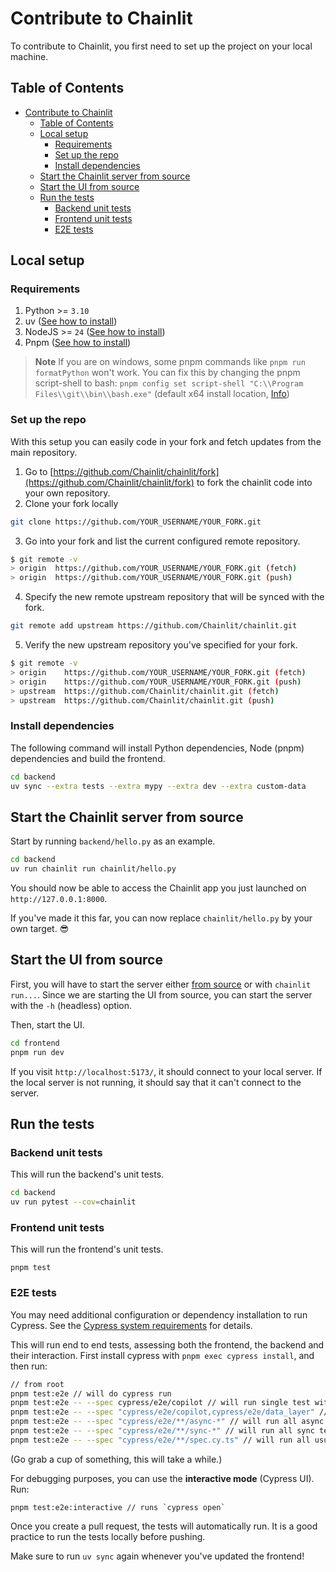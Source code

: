 # Contribute to Chainlit

To contribute to Chainlit, you first need to set up the project on your local machine.

## Table of Contents

<!--
Generated using https://ecotrust-canada.github.io/markdown-toc/.
I've copy/pasted the whole document there, and then formatted it with prettier.
-->

- [Contribute to Chainlit](#contribute-to-chainlit)
  - [Table of Contents](#table-of-contents)
  - [Local setup](#local-setup)
    - [Requirements](#requirements)
    - [Set up the repo](#set-up-the-repo)
    - [Install dependencies](#install-dependencies)
  - [Start the Chainlit server from source](#start-the-chainlit-server-from-source)
  - [Start the UI from source](#start-the-ui-from-source)
  - [Run the tests](#run-the-tests)
    - [Backend unit tests](#backend-unit-tests)
    - [Frontend unit tests](#frontend-unit-tests)
    - [E2E tests](#e2e-tests)

## Local setup

### Requirements

1. Python >= `3.10`
2. uv ([See how to install](https://docs.astral.sh/uv/getting-started/installation/))
3. NodeJS >= `24` ([See how to install](https://nodejs.org/en/download))
4. Pnpm ([See how to install](https://pnpm.io/installation))

> **Note**
> If you are on windows, some pnpm commands like `pnpm run formatPython` won't work. You can fix this by changing the pnpm script-shell to bash: `pnpm config set script-shell "C:\\Program Files\\git\\bin\\bash.exe"` (default x64 install location, [Info](https://pnpm.io/cli/run#script-shell))

### Set up the repo

With this setup you can easily code in your fork and fetch updates from the main repository.

1. Go to [https://github.com/Chainlit/chainlit/fork](https://github.com/Chainlit/chainlit/fork) to fork the chainlit code into your own repository.
2. Clone your fork locally

```sh
git clone https://github.com/YOUR_USERNAME/YOUR_FORK.git
```

3. Go into your fork and list the current configured remote repository.

```sh
$ git remote -v
> origin  https://github.com/YOUR_USERNAME/YOUR_FORK.git (fetch)
> origin  https://github.com/YOUR_USERNAME/YOUR_FORK.git (push)
```

4. Specify the new remote upstream repository that will be synced with the fork.

```sh
git remote add upstream https://github.com/Chainlit/chainlit.git
```

5. Verify the new upstream repository you've specified for your fork.

```sh
$ git remote -v
> origin    https://github.com/YOUR_USERNAME/YOUR_FORK.git (fetch)
> origin    https://github.com/YOUR_USERNAME/YOUR_FORK.git (push)
> upstream  https://github.com/Chainlit/chainlit.git (fetch)
> upstream  https://github.com/Chainlit/chainlit.git (push)
```

### Install dependencies

The following command will install Python dependencies, Node (pnpm) dependencies and build the frontend.

```sh
cd backend
uv sync --extra tests --extra mypy --extra dev --extra custom-data
```

## Start the Chainlit server from source

Start by running `backend/hello.py` as an example.

```sh
cd backend
uv run chainlit run chainlit/hello.py
```

You should now be able to access the Chainlit app you just launched on `http://127.0.0.1:8000`.

If you've made it this far, you can now replace `chainlit/hello.py` by your own target. 😎

## Start the UI from source

First, you will have to start the server either [from source](#start-the-chainlit-server-from-source) or with `chainlit run...`. Since we are starting the UI from source, you can start the server with the `-h` (headless) option.

Then, start the UI.

```sh
cd frontend
pnpm run dev
```

If you visit `http://localhost:5173/`, it should connect to your local server. If the local server is not running, it should say that it can't connect to the server.

## Run the tests

### Backend unit tests

This will run the backend's unit tests.

```sh
cd backend
uv run pytest --cov=chainlit
```

### Frontend unit tests

This will run the frontend's unit tests.

```
pnpm test
```

### E2E tests

You may need additional configuration or dependency installation to run Cypress. See the [Cypress system requirements](https://docs.cypress.io/app/get-started/install-cypress#System-requirements) for details.

This will run end to end tests, assessing both the frontend, the backend and their interaction. First install cypress with `pnpm exec cypress install`, and then run:

```sh
// from root
pnpm test:e2e // will do cypress run
pnpm test:e2e -- --spec cypress/e2e/copilot // will run single test with the name copilot
pnpm test:e2e -- --spec "cypress/e2e/copilot,cypress/e2e/data_layer" // will run two tests with the names copilot and data_layer
pnpm test:e2e -- --spec "cypress/e2e/**/async-*" // will run all async tests
pnpm test:e2e -- --spec "cypress/e2e/**/sync-*" // will run all sync tests
pnpm test:e2e -- --spec "cypress/e2e/**/spec.cy.ts" // will run all usual tests
```

(Go grab a cup of something, this will take a while.)

For debugging purposes, you can use the **interactive mode** (Cypress UI). Run:

```
pnpm test:e2e:interactive // runs `cypress open`
```

Once you create a pull request, the tests will automatically run. It is a good practice to run the tests locally before pushing.

Make sure to run `uv sync` again whenever you've updated the frontend!